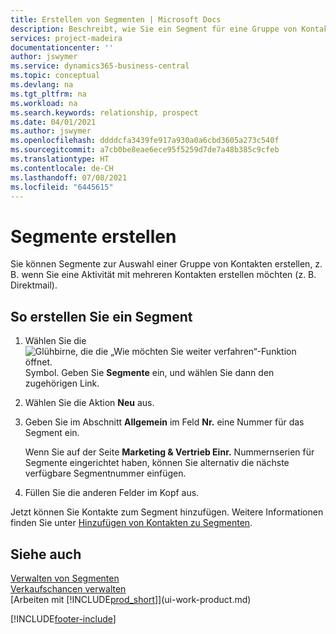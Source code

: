 ```yaml
---
title: Erstellen von Segmenten | Microsoft Docs
description: Beschreibt, wie Sie ein Segment für eine Gruppe von Kontakten in Business Central erstellen, beispielsweise um mehrere Kontakte mit einer Direktsendung anzusprechen.
services: project-madeira
documentationcenter: ''
author: jswymer
ms.service: dynamics365-business-central
ms.topic: conceptual
ms.devlang: na
ms.tgt_pltfrm: na
ms.workload: na
ms.search.keywords: relationship, prospect
ms.date: 04/01/2021
ms.author: jswymer
ms.openlocfilehash: ddddcfa3439fe917a930a0a6cbd3605a273c540f
ms.sourcegitcommit: a7cb0be8eae6ece95f5259d7de7a48b385c9cfeb
ms.translationtype: HT
ms.contentlocale: de-CH
ms.lasthandoff: 07/08/2021
ms.locfileid: "6445615"
---
```

# <a name="create-segments"></a>Segmente erstellen
Sie können Segmente zur Auswahl einer Gruppe von Kontakten erstellen, z. B. wenn Sie eine Aktivität mit mehreren Kontakten erstellen möchten (z. B. Direktmail).

## <a name="to-create-a-segment"></a>So erstellen Sie ein Segment
1. Wählen Sie die ![Glühbirne, die die „Wie möchten Sie weiter verfahren“-Funktion öffnet.](media/ui-search/search_small.png "Tell Me-Funktion") Symbol. Geben Sie **Segmente** ein, und wählen Sie dann den zugehörigen Link.
2. Wählen Sie die Aktion **Neu** aus.
3. Geben Sie im Abschnitt **Allgemein** im Feld **Nr.** eine Nummer für das Segment ein.

    Wenn Sie auf der Seite **Marketing & Vertrieb Einr.** Nummernserien für Segmente eingerichtet haben, können Sie alternativ die nächste verfügbare Segmentnummer einfügen.
4. Füllen Sie die anderen Felder im Kopf aus.

Jetzt können Sie Kontakte zum Segment hinzufügen. Weitere Informationen finden Sie unter [Hinzufügen von Kontakten zu Segmenten](marketing-add-contact-segment.md).

## <a name="see-also"></a>Siehe auch
[Verwalten von Segmenten](marketing-segments.md)  
[Verkaufschancen verwalten](marketing-manage-sales-opportunities.md)  
[Arbeiten mit [!INCLUDE[prod_short](includes/prod_short.md)]](ui-work-product.md)  


[!INCLUDE[footer-include](includes/footer-banner.md)]